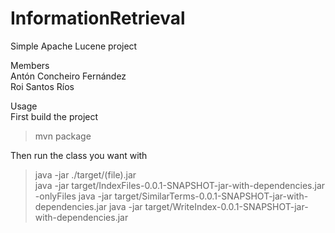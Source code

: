 # InformationRetrieval
Simple Apache Lucene project

Members\
Antón Concheiro Fernández\
Roi Santos Ríos

Usage\
First build the project
> mvn package

Then run the class you want with
> java -jar ./target/(file).jar\
> java -jar target/IndexFiles-0.0.1-SNAPSHOT-jar-with-dependencies.jar -onlyFiles
> java -jar target/SimilarTerms-0.0.1-SNAPSHOT-jar-with-dependencies.jar
> java -jar target/WriteIndex-0.0.1-SNAPSHOT-jar-with-dependencies.jar 

